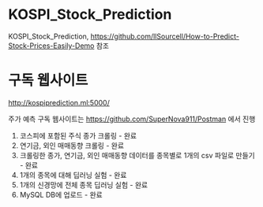 # KOSPI_Stock_Prediction
KOSPI_Stock_Prediction, https://github.com/llSourcell/How-to-Predict-Stock-Prices-Easily-Demo 참조

# 구독 웹사이트
http://kospiprediction.ml:5000/


주가 예측 구독 웹사이트는 https://github.com/SuperNova911/Postman 에서 진행


1. 코스피에 포함된 주식 종가 크롤링 - 완료
2. 연기금, 외인 매매동향 크롤링 - 완료
3. 크롤링한 종가, 연기금, 외인 매매동향 데이터를 종목별로 1개의 csv 파일로 만들기 - 완료
4. 1개의 종목에 대해 딥러닝 실험 - 완료
5. 1개의 신경망에 전체 종목 딥러닝 실험 - 완료
6. MySQL DB에 업로드 - 완료

